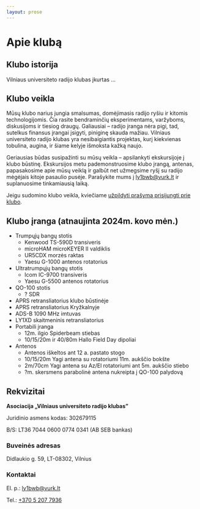 ```yaml
---
layout: prose
---
```


# Apie klubą

## Klubo istorija

Vilniaus universiteto radijo klubas įkurtas ...

## Klubo veikla

Mūsų klubo narius jungia smalsumas, domėjimasis radijo ryšiu ir kitomis technologijomis. Čia rasite bendraminčių
eksperimentams, varžyboms, diskusijoms ir tiesiog draugų. Galiausiai – radijo įranga nėra pigi, tad, sutelkus finansus
įrangai įsigyti, piniginę skauda mažiau. Vilniaus universiteto radijo klubas yra nesibaigiantis projektas, kurį
kiekvienas tobulina, augina, ir šiame kelyje išmoksta kažką naujo.

Geriausias būdas susipažinti su mūsų veikla – apsilankyti ekskursijoje į klubo būstinę. Ekskursijos metu
pademonstruosime klubo įrangą, antenas, papasakosime apie mūsų veiklą ir galbūt net užmegsime ryšį su radijo mėgėjais
kitoje pasaulio pusėje. Parašykite mums į [ly1bwb@vurk.lt](mailto:ly1bwb@vurk.lt) ir suplanuosime tinkamiausią laiką.

Jeigu sudomino klubo veikla, kviečiame [užpildyti prašymą prisijungti prie klubo](/nariai#prasymas-stoti-i-kluba).

## Klubo įranga (atnaujinta 2024m. kovo mėn.)

- Trumpųjų bangų stotis
  - Kenwood TS-590D transiveris
  - microHAM microKEYER II valdiklis
  - UR5CDX morzės raktas
  - Yaesu G-1000 antenos rotatorius
- Ultratrumpųjų bangų stotis
  - Icom IC-9700 transiveris
  - Yaesu G-5500 antenos rotatorius
- QO-100 stotis
  - ? SDR
- APRS retransliatorius klubo būstinėje
- APRS retransliatorius Kryžkalnyje
- ADS-B 1090 MHz imtuvas
- LY1XD skaitmeninis retransliatorius
- Portabili įranga
  - 12m. ilgio Spiderbeam stiebas
  - 10/15/20m ir 40/80m Hallo Field Day dipoliai
- Antenos
  - Antenos iškeltos ant 12 a. pastato stogo
  - 10/15/20m Yagi antena su rotatoriumi 11m. aukščio bokšte
  - 2m/70cm Yagi antena su Az/El rotatoriumi ant 5m. aukščio stiebo
  - ?m. skersmens parabolinė antena nukreipta į QO-100 palydovą

## Rekvizitai

**Asociacija „Vilniaus universiteto radijo klubas”**

Juridinio asmens kodas: 302679115

B/S: LT36 7044 0600 0774 0341 (AB SEB bankas)

### Buveinės adresas

Didlaukio g. 59, LT-08302, Vilnius

### Kontaktai

El. p.: [ly1bwb@vurk.lt](mailto:ly1bwb@vurk.lt)

Tel.: [+370 5 207 7936](tel:+370652077936)
